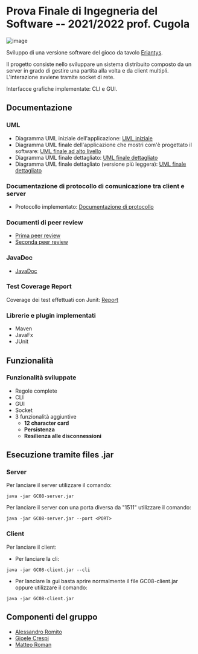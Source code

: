 # Prova Finale di Ingegneria del Software -- 2021/2022 prof. Cugola

![image](https://user-images.githubusercontent.com/100211656/158979476-5ec96f53-0aeb-411f-8213-95391322a81d.png)

Sviluppo di una versione software del gioco da tavolo [Eriantys](https://www.craniocreations.it/prodotto/eriantys).

Il progetto consiste nello sviluppare un sistema distribuito composto da un server in grado di gestire una partita alla volta e da client multipli.
L'interazione avviene tramite socket di rete.

Interfacce grafiche implementate: CLI e GUI.

## Documentazione

### UML
- Diagramma UML iniziale dell'applicazione: [UML iniziale](https://github.com/alessandroromito/ing-sw-2022-romito-roman-crespi/blob/main/deliverables/UML/Initial/UML_initial.png)
- Diagramma UML finale dell'applicazione che mostri com'è progettato il software: [UML finale ad alto livello](https://github.com/alessandroromito/ing-sw-2022-romito-roman-crespi/blob/main/deliverables/UML/Final/HighLevel/UML_HighLevel.png)
- Diagramma UML finale dettagliato: [UML finale dettagliato](https://github.com/alessandroromito/ing-sw-2022-romito-roman-crespi/blob/main/deliverables/UML/Final/Detailed/UML_final_detailed.png)
- Diagramma UML finale dettagliato (versione più leggera): [UML finale dettagliato](https://github.com/alessandroromito/ing-sw-2022-romito-roman-crespi/blob/main/deliverables/UML/Final/Detailed/UML_final_detailed-min.png)

### Documentazione di protocollo di comunicazione tra client e server
- Protocollo implementato: [Documentazione di protocollo](https://github.com/alessandroromito/ing-sw-2022-romito-roman-crespi/blob/main/deliverables/ProtocolDocumentation/SequenceDiagram.jpeg)

### Documenti di peer review
- [Prima peer review](https://github.com/alessandroromito/ing-sw-2022-romito-roman-crespi/blob/main/deliverables/PeerReviews/Peer%20review%20per%20GC18%20UML%20Model.pdf)
- [Seconda peer review](https://github.com/alessandroromito/ing-sw-2022-romito-roman-crespi/blob/main/deliverables/PeerReviews/Peer%20review%20per%20GC18%20Network.pdf)


### JavaDoc
- [JavaDoc](link)

### Test Coverage Report
Coverage dei test effettuati con Junit: [Report](link)

### Librerie e plugin implementati
- Maven
- JavaFx
- JUnit

## Funzionalità
### Funzionalità sviluppate
- Regole complete
- CLI
- GUI
- Socket
- 3 funzionalità aggiuntive
  - __12 character card__
  - __Persistenza__
  - __Resilienza alle disconnessioni__

## Esecuzione tramite files .jar
### Server
Per lanciare il server utilizzare il comando:
```
java -jar GC08-server.jar
```
Per lanciare il server con una porta diversa da "1511" utilizzare il comando:
```
java -jar GC08-server.jar --port <PORT>
```

### Client
Per lanciare il client:
- Per lanciare la cli:
```
java -jar GC08-client.jar --cli
```
- Per lanciare la gui basta aprire normalmente il file GC08-client.jar oppure utilizzare il comando:
```
java -jar GC08-client.jar
```

## Componenti del gruppo
- [Alessandro Romito](https://github.com/alessandroromito)
- [Gioele Crespi](https://github.com/GioeleCrespi)
- [Matteo Roman](https://github.com/TeoRomensPoli)
